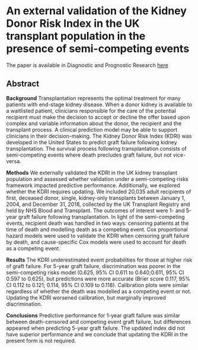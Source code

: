 # An external validation of the Kidney Donor Risk Index in the UK transplant population in the presence of semi-competing events 

The paper is available in Diagnostic and Prognostic Research [here](https://diagnprognres.biomedcentral.com/articles/10.1186/s41512-023-00159-9)

## Abstract
**Background**
Transplantation represents the optimal treatment for many patients with end-stage kidney disease. When a donor kidney is available to a waitlisted patient, clinicians responsible for the care of the potential recipient must make the decision to accept or decline the offer based upon complex and variable information about the donor, the recipient and the transplant process. A clinical prediction model may be able to support clinicians in their decision-making. The Kidney Donor Risk Index (KDRI) was developed in the United States to predict graft failure following kidney transplantation. The survival process following transplantation consists of semi-competing events where death precludes graft failure, but not vice-versa.

**Methods**
We externally validated the KDRI in the UK kidney transplant population and assessed whether validation under a semi-competing risks framework impacted predictive performance. Additionally, we explored whether the KDRI requires updating. We included 20,035 adult recipients of first, deceased donor, single, kidney-only transplants between January 1, 2004, and December 31, 2018, collected by the UK Transplant Registry and held by NHS Blood and Transplant. The outcomes of interest were 1- and 5-year graft failure following transplantation. In light of the semi-competing events, recipient death was handled in two ways: censoring patients at the time of death and modelling death as a competing event. Cox proportional hazard models were used to validate the KDRI when censoring graft failure by death, and cause-specific Cox models were used to account for death as a competing event.

**Results**
The KDRI underestimated event probabilities for those at higher risk of graft failure. For 5-year graft failure, discrimination was poorer in the semi-competing risks model (0.625, 95% CI 0.611 to 0.640;0.611, 95% CI 0.597 to 0.625), but predictions were more accurate (Brier score 0.117, 95% CI 0.112 to 0.121; 0.114, 95% CI 0.109 to 0.118). Calibration plots were similar regardless of whether the death was modelled as a competing event or not. Updating the KDRI worsened calibration, but marginally improved discrimination.

**Conclusions**
Predictive performance for 1-year graft failure was similar between death-censored and competing event graft failure, but differences appeared when predicting 5-year graft failure. The updated index did not have superior performance and we conclude that updating the KDRI in the present form is not required.
